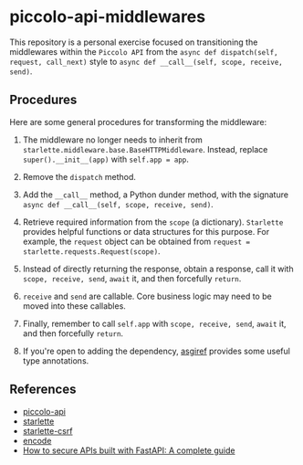 # piccolo-api-middlewares
This repository is a personal exercise focused on transitioning the middlewares within the `Piccolo API` from the `async def dispatch(self, request, call_next)` style to `async def __call__(self, scope, receive, send)`.

## Procedures
Here are some general procedures for transforming the middleware:

1. The middleware no longer needs to inherit from `starlette.middleware.base.BaseHTTPMiddleware`. Instead, replace `super().__init__(app)` with `self.app = app`.

2. Remove the `dispatch` method.

3. Add the `__call__` method, a Python dunder method, with the signature `async def __call__(self, scope, receive, send)`.

4. Retrieve required information from the `scope` (a dictionary). `Starlette` provides helpful functions or data structures for this purpose. For example, the `request` object can be obtained from `request = starlette.requests.Request(scope)`.

5. Instead of directly returning the response, obtain a response, call it with `scope, receive, send`, `await` it, and then forcefully `return`.

6. `receive` and `send` are callable. Core business logic may need to be moved into these callables.

7. Finally, remember to call `self.app` with `scope, receive, send`, `await` it, and then forcefully `return`.

8. If you're open to adding the dependency, [asgiref](https://github.com/django/asgiref/) provides some useful type annotations.

## References
* [piccolo-api](https://piccolo-api.readthedocs.io/en/latest/)
* [starlette](https://www.starlette.io/middleware/)
* [starlette-csrf](https://github.com/frankie567/starlette-csrf/tree/main)
* [encode](https://www.encode.io/articles/working-with-http-requests-in-asgi)
* [How to secure APIs built with FastAPI: A complete guide](https://escape.tech/blog/how-to-secure-fastapi-api/#how-to-secure-fastapi-api-against-csrf)
